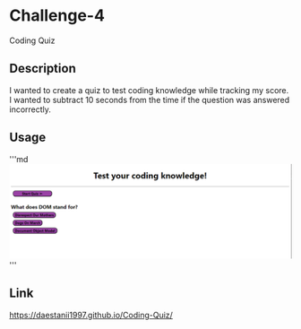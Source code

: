# Challenge-4

Coding Quiz

## Description

I wanted to create a quiz to test coding knowledge while tracking my score. I wanted to subtract 10 seconds from the time if the question was answered incorrectly.

## Usage

'''md
![alt text](assets/images/Screenshot.PNG)
'''

## Link

https://daestanii1997.github.io/Coding-Quiz/